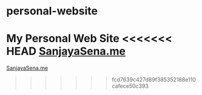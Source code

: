 # personal-website
My Personal Web Site
<<<<<<< HEAD
[SanjayaSena.me](http://sanjayasena.me "Sanjayas's Personal Web Site")
=======
[SanjayaSena.me](http://sanjayasena.me "Sanjayas's Personal Web Site")
>>>>>>> fcd7639c427d89f385352188e110cafece50c393

